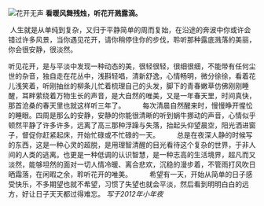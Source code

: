 ![花开无声](http://upload-images.jianshu.io/upload_images/2166524-547f062adf2078cf.jpg?imageMogr2/auto-orient/strip%7CimageView2/2/w/1240)
**看暖风舞残烛，听花开溅露滴。**

 人生就是从单纯到复杂，又归于平静简单的周而复始，在沿途的奔波中你或许会错过许多风景，当你遇见花开，请你稍停住你的步伐，聆听那种露底溅落的美丽，你会很安静，很淡然。

听见花开，是与平淡中发现一种动态的美，很轻很轻，很细很细，不能带有任何尘世的杂音，独自走在花丛中，浅斟轻唱，清新舒逸，心情畅明，微分徐徐，看着花儿浅笑着，听刚抽丝的柳条儿忙着梳理自己的头发，脚下的青春嫩草仿佛刚刚睡醒，耳畔萦绕着万物生长的声音，是大自然的唯美，又是一年春天里，时间真快，那首沧桑的春天里也就这样听三年了。
        
每次清晨自然醒来时，慢慢睁开惺忪的睡眼。四周是那么的安静，安静的你能很清晰的听到蜗牛挪动的声音，心情似乎顿然平静了许多许多，远离了高三那种浮躁与失落，抬起头仰望晨空，阳光洒进窗子，督促你赶紧起床，开始忙碌或不忙碌的一天。
        
总是在夜深人静的时候写的东西，这是一种心灵的超脱，是用理智清醒的目光看待这个复杂的世界，于非人间的人类的逃离。也更是一种低调的认识智慧，是一种志高的生活境界，超凡而又淡然，能够坦然的面对一切人情冷暖、离合悲欢，沉稳的漫步着，不管雨打风吹日晒霜落，在闲暇之余，聆听花开的唯美。
        
希望有一天，开始从简单的日子感受快乐，不多期望也就不希望，习惯了失望也就会平淡，然后看到明明白白的远方，好让日子天天都过得难忘。
*写于2012年小年夜*
